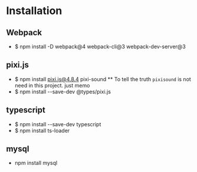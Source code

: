 # Installation
## Webpack

* $ npm install -D webpack@4 webpack-cli@3 webpack-dev-server@3

## pixi.js
* $ npm install pixi.js@4.8.4 pixi-sound
** To tell the truth `pixisound` is not need in this project. just memo
* $ npm install --save-dev @types/pixi.js

## typescript

* $ npm install --save-dev typescript
* $ npm install ts-loader

## mysql

* npm install mysql